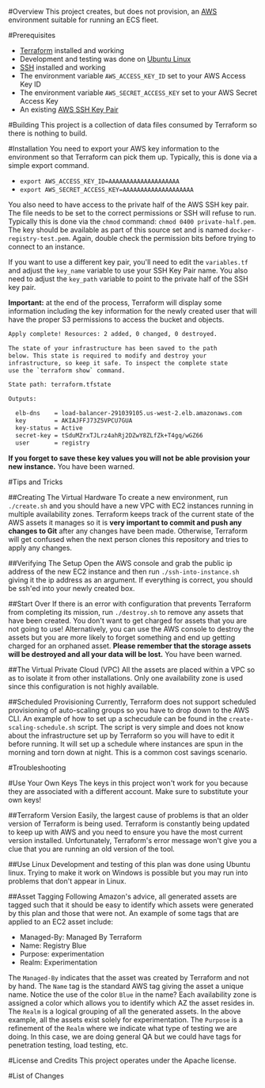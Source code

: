 #Overview
This project creates, but does not provision, an [AWS](http://aws.amazon.com/) environment suitable for running an 
ECS fleet.

#Prerequisites

* [Terraform](https://terraform.io/) installed and working
* Development and testing was done on [Ubuntu Linux](http://www.ubuntu.com/)
* [SSH](http://www.openssh.com/) installed and working
* The environment variable `AWS_ACCESS_KEY_ID` set to your AWS Access Key ID 
* The environment variable `AWS_SECRET_ACCESS_KEY` set to your AWS Secret Access Key
* An existing [AWS SSH Key Pair](http://docs.aws.amazon.com/AWSEC2/latest/UserGuide/ec2-key-pairs.html)

#Building
This project is a collection of data files consumed by Terraform so there is nothing to build. 

#Installation
You need to export your AWS key information to the environment so that Terraform can pick them up.  Typically, this is 
done via a simple export command.

* `export AWS_ACCESS_KEY_ID=AAAAAAAAAAAAAAAAAAAA`
* `export AWS_SECRET_ACCESS_KEY=AAAAAAAAAAAAAAAAAAAA`

You also need to have access to the private half of the AWS SSH key pair.  The file needs to be set to the correct permissions or 
SSH will refuse to run.  Typically this is done via the `chmod` command: `chmod 0400 private-half.pem`.  The key should be 
available as part of this source set and is named `docker-registry-test.pem`.  Again, double check the permission bits before trying 
to connect to an instance.

If you want to use a different key pair, you'll need to edit the `variables.tf` and adjust the `key_name` variable to use your SSH Key 
Pair name.  You also need to adjust the `key_path` variable to point to the private half of the SSH key pair.

**Important:** at the end of the process, Terraform will display some information including the key information for the newly created 
user that will have the proper S3 permissions to access the bucket and objects.

```bash
Apply complete! Resources: 2 added, 0 changed, 0 destroyed.

The state of your infrastructure has been saved to the path
below. This state is required to modify and destroy your
infrastructure, so keep it safe. To inspect the complete state
use the `terraform show` command.

State path: terraform.tfstate

Outputs:

  elb-dns    = load-balancer-291039105.us-west-2.elb.amazonaws.com
  key        = AKIAJFFJ73Z5VPCU7GUA
  key-status = Active
  secret-key = tSduMZrxTJLrz4ahRj2DZwY8ZLfZk+T4gq/wGZ66
  user       = registry
```

**If you forget to save these key values you will not be able provision your new instance.**  You have been warned.

#Tips and Tricks

##Creating The Virtual Hardware
To create a new environment, run `./create.sh` and you should have a new VPC with EC2 instances running in multiple availability zones.
Terraform keeps track of the current state of the AWS assets it manages so it is **very important to commit and push any changes to 
Git** after any changes have been made.  Otherwise, Terraform will get confused when the next person clones this repository and tries 
to apply any changes.

##Verifying The Setup
Open the AWS console and grab the public ip address of the new EC2 instance and then run `./ssh-into-instance.sh` giving it the ip address 
as an argument.  If everything is correct, you should be ssh'ed into your newly created box.

##Start Over
If there is an error with configuration that prevents Terraform from completing its mission, run `./destroy.sh` to remove any assets that 
have been created.  You don't want to get charged for assets that you are not going to use! Alternatively, you can use the AWS console to 
destroy the assets but you are more likely to forget something and end up getting charged for an orphaned asset. **Please remember that the 
storage assets will be destroyed and all your data will be lost.** You have been warned.

##The Virtual Private Cloud (VPC)
All the assets are placed within a VPC so as to isolate it from other installations.  Only one availability zone is used since 
this configuration is not highly available. 

##Scheduled Provisioning
Currently, Terraform does not support scheduled provisioning of auto-scaling groups so you have to drop down to the AWS CLI.
An example of how to set up a schecudule can be found in the `create-scaling-schedule.sh` script.  The script is very simple 
and does not know about the infrastructure set up by Terraform so you will have to edit it before running. It will set up a 
schedule where instances are spun in the morning and torn down at night.  This is a common cost savings scenario.

#Troubleshooting

#Use Your Own Keys
The keys in this project won't work for you because they are associated with a different account.  Make sure to substitute your own 
keys!

##Terraform Version
Easily, the largest cause of problems is that an older version of Terraform is being used.  Terraform is constantly being updated to keep 
up with AWS and you need to ensure you have the most current version installed.  Unfortunately, Terraform's error message won't give you 
a clue that  you are running an old version of the tool.

##Use Linux
Development and testing of this plan was done using Ubuntu linux.  Trying to make it work on Windows is possible but you may 
run into problems that don't appear in Linux.

##Asset Tagging
Following Amazon's advice, all generated assets are tagged such that it should be easy to identify which assets were generated by this 
plan and those that were not.  An example of some tags that are applied to an EC2 asset include:

* Managed-By: Managed By Terraform
* Name: Registry Blue
* Purpose: experimentation 
* Realm: Experimentation 

The `Managed-By` indicates that the asset was created by Terraform and not by hand.  The `Name` tag is the standard AWS tag giving the 
asset a unique name.  Notice the use of the color `Blue` in the name?  Each availability zone is assigned a color which allows you to 
identify which AZ the asset resides in.  The `Realm` is a logical grouping of all the generated assets.  In the above example, all the 
assets exist solely for experimentation.  The `Purpose` is a refinement of the `Realm` where we indicate what type of testing we are doing.
In this case, we are doing general QA but we could have tags for penetration testing, load testing, etc.


#License and Credits
This project operates under the Apache license.

#List of Changes
